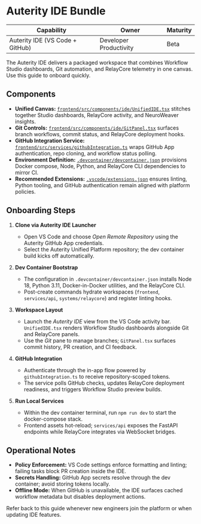 # Auterity IDE Bundle

| Capability | Owner | Maturity |
| --- | --- | --- |
| Auterity IDE (VS Code + GitHub) | Developer Productivity | Beta |

The Auterity IDE delivers a packaged workspace that combines Workflow Studio dashboards, Git automation, and RelayCore telemetry
in one canvas. Use this guide to onboard quickly.

## Components

- **Unified Canvas:** [`frontend/src/components/ide/UnifiedIDE.tsx`](../../frontend/src/components/ide/UnifiedIDE.tsx) stitches
together Studio dashboards, RelayCore activity, and NeuroWeaver insights.
- **Git Controls:** [`frontend/src/components/ide/GitPanel.tsx`](../../frontend/src/components/ide/GitPanel.tsx) surfaces branch
workflows, commit status, and RelayCore deployment hooks.
- **GitHub Integration Service:** [`frontend/src/services/githubIntegration.ts`](../../frontend/src/services/githubIntegration.ts)
wraps GitHub App authentication, repo cloning, and workflow status polling.
- **Environment Definition:** [`.devcontainer/devcontainer.json`](../../.devcontainer/devcontainer.json) provisions Docker
compose, Node, Python, and RelayCore CLI dependencies to mirror CI.
- **Recommended Extensions:** [`.vscode/extensions.json`](../../.vscode/extensions.json) ensures linting, Python tooling, and
GitHub authentication remain aligned with platform policies.

## Onboarding Steps

1. **Clone via Auterity IDE Launcher**
   - Open VS Code and choose *Open Remote Repository* using the Auterity GitHub App credentials.
   - Select the Auterity Unified Platform repository; the dev container build kicks off automatically.

2. **Dev Container Bootstrap**
   - The configuration in `.devcontainer/devcontainer.json` installs Node 18, Python 3.11, Docker-in-Docker utilities, and the
     RelayCore CLI.
   - Post-create commands hydrate workspaces (`frontend`, `services/api`, `systems/relaycore`) and register linting hooks.

3. **Workspace Layout**
   - Launch the *Auterity IDE* view from the VS Code activity bar. `UnifiedIDE.tsx` renders Workflow Studio dashboards alongside
     Git and RelayCore panels.
   - Use the *Git* pane to manage branches; `GitPanel.tsx` surfaces commit history, PR creation, and CI feedback.

4. **GitHub Integration**
   - Authenticate through the in-app flow powered by `githubIntegration.ts` to receive repository-scoped tokens.
   - The service polls GitHub checks, updates RelayCore deployment readiness, and triggers Workflow Studio preview builds.

5. **Run Local Services**
   - Within the dev container terminal, run `npm run dev` to start the docker-compose stack.
   - Frontend assets hot-reload; `services/api` exposes the FastAPI endpoints while RelayCore integrates via WebSocket bridges.

## Operational Notes

- **Policy Enforcement:** VS Code settings enforce formatting and linting; failing tasks block PR creation inside the IDE.
- **Secrets Handling:** GitHub App secrets resolve through the dev container; avoid storing tokens locally.
- **Offline Mode:** When GitHub is unavailable, the IDE surfaces cached workflow metadata but disables deployment actions.

Refer back to this guide whenever new engineers join the platform or when updating IDE features.
